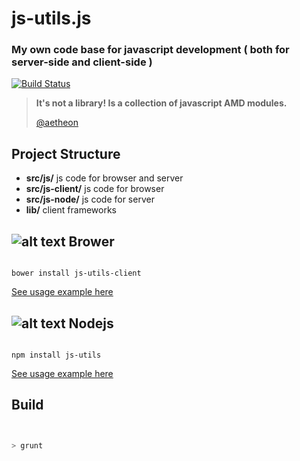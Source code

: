 
# js-utils.js

### My own code base for javascript development ( both for server-side and client-side )
[![Build Status](https://travis-ci.org/aetheon/js-utils.png?branch=master)](https://travis-ci.org/aetheon/js-utils)

> **It's not a library! Is a collection of javascript AMD modules.** 
>
> [@aetheon](http://twitter.com/aetheon)
>

## Project Structure

*   **src/js/** js code for browser and server 
*   **src/js-client/** js code for browser 
*   **src/js-node/** js code for server 
*   **lib/** client frameworks 


## ![alt text](https://raw.github.com/aetheon/js-utils/master/img/logos/bower.png "Bower") Brower

```

bower install js-utils-client

```

[See usage example here](https://github.com/aetheon/js-utils-browser-example)



## ![alt text](https://raw.github.com/aetheon/js-utils/master/img/logos/nodejs.png "Node.js") Nodejs


```

npm install js-utils

```

[See usage example here](https://github.com/aetheon/js-utils-node-example)

## Build


 ``` bash


 > grunt

 ```




